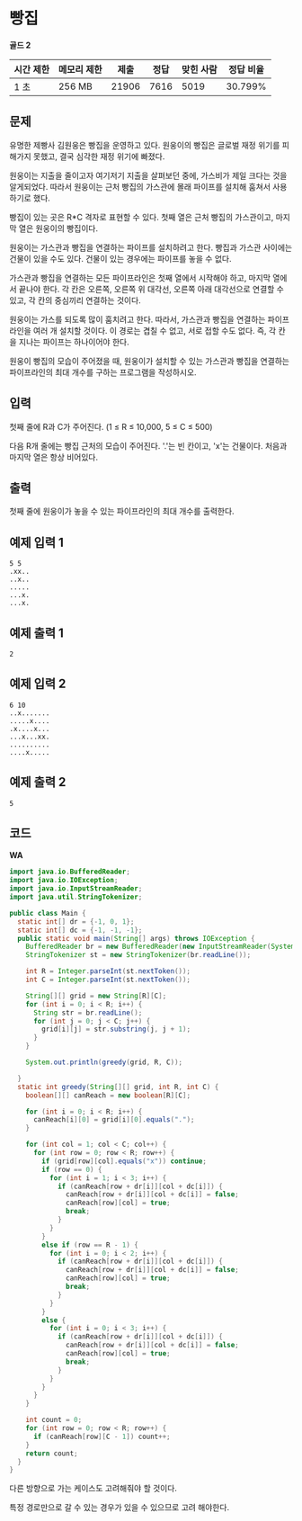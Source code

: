 # 빵집

**골드 2**

|시간 제한	|메모리 제한|	제출|	정답|	맞힌 사람	|정답 비율|
|---|---|---|---|---|---|
|1 초|	256 MB|	21906|	7616|	5019|	30.799%|

## 문제 

유명한 제빵사 김원웅은 빵집을 운영하고 있다. 원웅이의 빵집은 글로벌 재정 위기를 피해가지 못했고, 결국 심각한 재정 위기에 빠졌다.

원웅이는 지출을 줄이고자 여기저기 지출을 살펴보던 중에, 가스비가 제일 크다는 것을 알게되었다. 따라서 원웅이는 근처 빵집의 가스관에 몰래 파이프를 설치해 훔쳐서 사용하기로 했다.

빵집이 있는 곳은 R*C 격자로 표현할 수 있다. 첫째 열은 근처 빵집의 가스관이고, 마지막 열은 원웅이의 빵집이다.

원웅이는 가스관과 빵집을 연결하는 파이프를 설치하려고 한다. 빵집과 가스관 사이에는 건물이 있을 수도 있다. 건물이 있는 경우에는 파이프를 놓을 수 없다.

가스관과 빵집을 연결하는 모든 파이프라인은 첫째 열에서 시작해야 하고, 마지막 열에서 끝나야 한다. 각 칸은 오른쪽, 오른쪽 위 대각선, 오른쪽 아래 대각선으로 연결할 수 있고, 각 칸의 중심끼리 연결하는 것이다.

원웅이는 가스를 되도록 많이 훔치려고 한다. 따라서, 가스관과 빵집을 연결하는 파이프라인을 여러 개 설치할 것이다. 이 경로는 겹칠 수 없고, 서로 접할 수도 없다. 즉, 각 칸을 지나는 파이프는 하나이어야 한다.

원웅이 빵집의 모습이 주어졌을 때, 원웅이가 설치할 수 있는 가스관과 빵집을 연결하는 파이프라인의 최대 개수를 구하는 프로그램을 작성하시오.

## 입력 

첫째 줄에 R과 C가 주어진다. (1 ≤ R ≤ 10,000, 5 ≤ C ≤ 500)

다음 R개 줄에는 빵집 근처의 모습이 주어진다. '.'는 빈 칸이고, 'x'는 건물이다. 처음과 마지막 열은 항상 비어있다.

## 출력 

첫째 줄에 원웅이가 놓을 수 있는 파이프라인의 최대 개수를 출력한다.

## 예제 입력 1

```
5 5
.xx..
..x..
.....
...x.
...x.
```

## 예제 출력 1

```
2
```

## 예제 입력 2

```
6 10
..x.......
.....x....
.x....x...
...x...xx.
..........
....x.....
```

## 예제 출력 2

```
5
```

## 코드 

**WA**

```java
import java.io.BufferedReader;
import java.io.IOException;
import java.io.InputStreamReader;
import java.util.StringTokenizer;

public class Main {
  static int[] dr = {-1, 0, 1};
  static int[] dc = {-1, -1, -1};
  public static void main(String[] args) throws IOException {
    BufferedReader br = new BufferedReader(new InputStreamReader(System.in));
    StringTokenizer st = new StringTokenizer(br.readLine());

    int R = Integer.parseInt(st.nextToken());
    int C = Integer.parseInt(st.nextToken());

    String[][] grid = new String[R][C];
    for (int i = 0; i < R; i++) {
      String str = br.readLine();
      for (int j = 0; j < C; j++) {
        grid[i][j] = str.substring(j, j + 1);
      }
    }

    System.out.println(greedy(grid, R, C));

  }
  static int greedy(String[][] grid, int R, int C) {
    boolean[][] canReach = new boolean[R][C];

    for (int i = 0; i < R; i++) {
      canReach[i][0] = grid[i][0].equals(".");
    }

    for (int col = 1; col < C; col++) {
      for (int row = 0; row < R; row++) {
        if (grid[row][col].equals("x")) continue;
        if (row == 0) {
          for (int i = 1; i < 3; i++) {
            if (canReach[row + dr[i]][col + dc[i]]) {
              canReach[row + dr[i]][col + dc[i]] = false;
              canReach[row][col] = true;
              break;
            }
          }
        }
        else if (row == R - 1) {
          for (int i = 0; i < 2; i++) {
            if (canReach[row + dr[i]][col + dc[i]]) {
              canReach[row + dr[i]][col + dc[i]] = false;
              canReach[row][col] = true;
              break;
            }
          }
        }
        else {
          for (int i = 0; i < 3; i++) {
            if (canReach[row + dr[i]][col + dc[i]]) {
              canReach[row + dr[i]][col + dc[i]] = false;
              canReach[row][col] = true;
              break;
            }
          }
        }
      }
    }

    int count = 0;
    for (int row = 0; row < R; row++) {
      if (canReach[row][C - 1]) count++;
    }
    return count;
  }
}
```

다른 방향으로 가는 케이스도 고려해줘야 할 것이다.

특정 경로만으로 갈 수 있는 경우가 있을 수 있으므로 고려 해야한다.